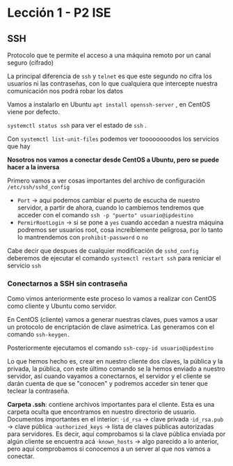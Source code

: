 # Lección 1 - P2 ISE

## SSH

Protocolo que te permite el acceso a una máquina remoto por un canal seguro (cifrado)

La principal diferencia de `ssh` y `telnet` es que este segundo no cifra los usuarios ni las contraseñas, con lo que cualquiera que intercepte nuestra comunicación nos podrá robar los datos

Vamos a instalarlo en Ubuntu `apt install openssh-server` , en CentOS viene por defecto.

`systemctl status ssh` para ver el estado de `ssh` .

Con `systemctl list-unit-files` podemos ver toooooooodos los servicios que hay

**Nosotros nos vamos a conectar desde CentOS a Ubuntu, pero se puede hacer a la inversa**

Primero vamos a ver cosas importantes del archivo de configuración `/etc/ssh/sshd_config`

- `Port` → aqui podemos cambiar el puerto de escucha de nuestro servidor, a partir de ahora, cuando lo cambiemos tendremos que acceder con el comando `ssh -p "puerto" usuario@ipdestino`
- `PermirRootLogin` → si se pone a `yes` cuando accedan a nuestra máquina podremos ser usuarios root, cosa increíblemente peligrosa, por lo tanto lo mantrendemos con `prohibit-password` o `no`

Cabe decir que despues de cualquier modificación de `sshd_config`  deberemos de ejecutar el comando `systemctl restart ssh` para reniciar el servicio `ssh`

### Conectarnos a SSH sin contraseña

Como vimos anteriormente este proceso lo vamos a realizar con CentOS como cliente y Ubuntu como servidor.

En CentOS (cliente) vamos a generar nuestras claves, pues vamos a usar un protocolo de encriptación de clave asimetrica. Las generamos con el comando `ssh-keygen.`

Posteriormente ejecutamos el comando `ssh-copy-id usuario@ipdestino`

Lo que hemos hecho es, crear en nuestro cliente dos claves, la pública y la privada, la pública, con este último comando se la hemos enviado a nuestro servidor, así cuando vayamos a conectarnos, el servidor y el cliente se darán cuenta de que se "conocen" y podremos acceder sin tener que teclear la contraseña.

**Carpeta .ssh**: contiene archivos importantes para el cliente. Esta es una carpeta oculta que encontramos en nuestro directorio de usuario. Documentos importantes en el interior: ·`id_rsa` → clave privada ·`id_rsa.pub` → clave pública ·`authorized_keys` → lista de claves públicas autorizadas para servidores. Es decir, aquí comprobamos si la clave pública enviada por algún cliente se encuentra acá ·`known_hosts` → algo parecido a lo anterior, pero aquí comprobamos si conocemos a un server al que nos vamos a conectar.